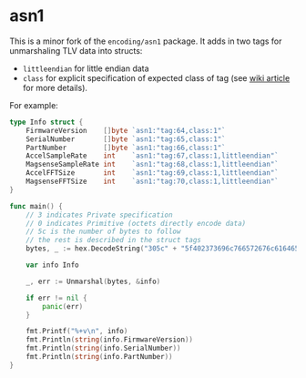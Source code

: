 # asn1

This is a minor fork of the `encoding/asn1` package. It adds in two tags for unmarshaling TLV data into structs:

- `littleendian` for little endian data
- `class` for explicit specification of expected class of tag (see [wiki article](https://en.wikipedia.org/wiki/X.690) for more details).

For example:

```go
type Info struct {
    FirmwareVersion    []byte `asn1:"tag:64,class:1"`
    SerialNumber       []byte `asn1:"tag:65,class:1"`
    PartNumber         []byte `asn1:"tag:66,class:1"`
    AccelSampleRate    int    `asn1:"tag:67,class:1,littleendian"`
    MagsenseSampleRate int    `asn1:"tag:68,class:1,littleendian"`
    AccelFFTSize       int    `asn1:"tag:69,class:1,littleendian"`
    MagsenseFFTSize    int    `asn1:"tag:70,class:1,littleendian"`
}

func main() {
    // 3 indicates Private specification
    // 0 indicates Primitive (octets directly encode data)
    // 5c is the number of bytes to follow 
    // the rest is described in the struct tags
    bytes, _ := hex.DecodeString("305c" + "5f402373696c766572676c6164652f6663635f76302e302e322d37342d6736636639636134005f410e554e494e495449414c495a4544005f420e554e494e495449414c495a4544005f430200195f440220035f450200085f46028000")

    var info Info

    _, err := Unmarshal(bytes, &info)

    if err != nil {
        panic(err)
    }

    fmt.Printf("%+v\n", info)
    fmt.Println(string(info.FirmwareVersion))
    fmt.Println(string(info.SerialNumber))
    fmt.Println(string(info.PartNumber))
}
```
